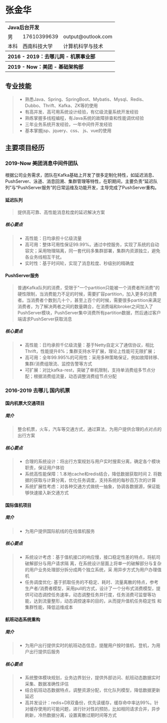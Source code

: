 # 张金华

<table>
    <tr  align="left">
        <th colspan="3" >Java后台开发</th>
    </tr>
    <td>男</td>
        <td>17610399639</td>
       <td>output@outlook.com</td>
    <tr>
    </tr>
    <tr>
        <td>本科</td>
        <td>西南科技大学</td>
        <td>计算机科学与技术</td>
    </tr>
     <tr  align="left">
        <th colspan="3">2016 - 2019：去哪儿网 - 机票事业部</th>
    </tr>
      <tr  align="left">
        <th colspan="3">2019 - Now：美团 - 基础架构部</th>
    </tr>
</table>


##  专业技能

> - 熟悉Java、Spring、SpringBoot、Mybatis、Mysql、Redis、Dubbo、Thrift、Kafka、ZK等的使⽤ 
> - 有⾼并发、⾼可⽤系统设计经验，有亿级流量系统开发经验
> - 熟练掌握多线程编程，有Java系统的故障排查和性能调优经验 
> - 三年业务系统开发经验，⼀年中间件开发经验
> - 基本掌握jsp、jquery、css、 js、vue的使用

## 主要项目经历

### 2019-Now 美团消息中间件团队

根据公司业务需求，团队在Kafka基础上开发了很多定制化特性，如延迟消息、PushServer、泳道、消息回溯、集群管理等特性，在职期间，主要负责“延迟队列”与“PushServer服务”的⽇常运维及功能开发，主导完成了PushServer重构。 

#### 延迟队列 

> 提供⾼可靠、⾼性能消息粒度的延迟解决⽅案

##### 核心要点

> - ⾼性能：日均承担十亿级流量
> - ⾼可⽤：整体可⽤性保证99.99%。通过中控服务，实现了系统的⾃动容灾；采⽤物理隔离，同⼀套代码多集群部署，集群内资源独⽴，避免各业务线相互⼲扰。
> - 实时性：基于时间轮，实现了消息粒度、秒级别的精确度 

#### PushServer服务 

> 普通Kafka队列的消费，受限于"⼀个partition只能被⼀个消费者所消费"的硬性限制，当消费能⼒不⾜的时候，需要扩容partition，加⼊更多的消费者。当消费者个数到⼏⼗个，甚⾄上百个的时候，需要很多partition来满⾜消费者，为了解决两者之间的数量耦合，在消费端和broker之间加⼊了 PushServer模块，PushServer集中消费所有partition数据，然后通过客户端请求PushServer获取消息

##### 核心要点

> - 高性能：日均承担千亿级流量：基于Netty自定义了通信协议，相比Thrift，性能提升8%；集群支持水平扩展，理论上性能可无限扩展；
> - 高可用：全年99.995%的可用性：采用多种策略保证，例如故障转移、集群/消费组限流、监控告警等方式
> - 可扩展：对比kafka-rest，突破了单机限制，支持单消费组多节点分配；根据消费组流量，动态调整消费组节点分配

### 2016-2019 去哪⼉ 国内机票

#### 国内机票大交通项目

##### 简介

>  整合机票，火车，汽车等交通方式，通过算法，为用户提供合理的点对点的出行方案

##### 核心要点

>  * 合理的系统设计：将出行方案规划与用户实时搜索分离，确定各个模块职责，保证用户体验
>  * 系统高性能保障：1.本地cache和redis结合，降低数据获取时间 2. 将数据的获取与计算分离，优化任务调度，支持系统的每秒百万次的计算
>  * 系统扩展性考虑：对各种交通方式做统一抽象，协调各数据源，保证能够快速接入新交通方式

#### 国际值机项目

##### 简介

>  * 为用户提供国际航线的在线值机服务

##### 核心要点

>  - 系统设计考虑：基于值机接⼝的响应慢，接⼝稳定性差的特点，将航司破解部分与⽤户请求隔 离，在系统设计层⾯上将单⼀的破解部分与复杂的⽤户业务处理部分拆分成两个独⽴系统，采 ⽤异步⽅式为⽤户办理值机 
>  - 任务调度优化: 基于抓取任务的不稳定、耗时、流量离散的特点，参考⽣产者/消费者模型，采⽤pull的⽅式，设计了⼀个分布式消费模型，提供可动态调控任务速率，动态调整任务并⾏度，任务消费可监督等功能，达到流量整形，动态调控速率的⽬的，从⽽提升值机任务稳定性 和集群性能，降低运维成本

#### 航班动态系统重构

##### 简介

>  * 为用户出行提供实时的航班动态信息，提醒用户按时值机、登机，为用户出行提供后服务

##### 核心要点  

>  * 系统整体模块规划，业务边界划分，提供外部访问、航班动态数据实时采集、数据准确性评估
>  * 结合航班动态数据特点，调整资源分配，优化队列模型，降低数据更新延迟
>  * 高并发设计：redis+DB双备份，优先读缓存，缓存命中率达99%。针对缓存使用的可能问题，进行针对性的预防，比如相同请求合并，异步刷新，冷热数据分离，设置离散过期时间等方式